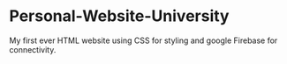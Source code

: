 # Personal-Website-University
My first ever HTML website using CSS for styling and google Firebase for connectivity.
